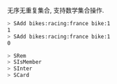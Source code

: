 无序无重复集合, 支持数学集合操作.

```bash
> SAdd bikes:racing:france bike:1 
1
> SAdd bikes:racing:france bike:1
0

> SRem
> SIsMember
> SInter
> SCard
```